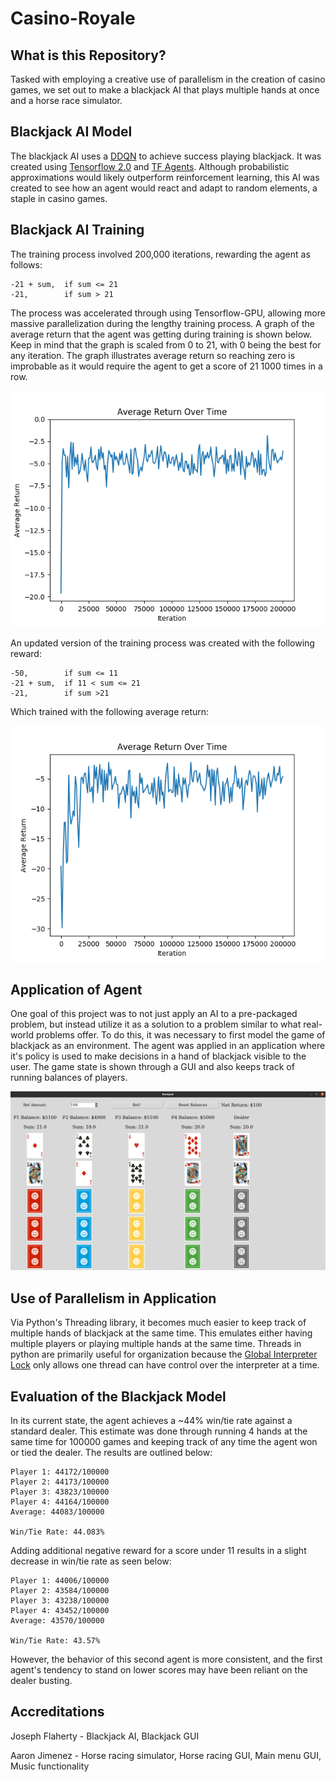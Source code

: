 # Casino-Royale
## What is this Repository?
Tasked with employing a creative use of parallelism in the creation of casino games, we set out to make a blackjack AI that 
plays multiple hands at once and a horse race simulator.

## Blackjack AI Model
The blackjack AI uses a [DDQN](https://en.wikipedia.org/wiki/Q-learning) to achieve success playing blackjack. It was created using [Tensorflow 2.0](https://www.tensorflow.org/) and [TF Agents](https://github.com/tensorflow/agents). Although probabilistic approximations would likely outperform reinforcement learning, this AI was created to see how an agent would react and adapt to random elements, a staple in casino games.

## Blackjack AI Training
The training process involved 200,000 iterations, rewarding the agent as follows: 
``` 
-21 + sum,  if sum <= 21
-21,        if sum > 21
```
The process was accelerated through using Tensorflow-GPU, allowing more massive parallelization during the lengthy training process. A graph of the average return that the agent was getting during training is shown below. Keep in mind that the graph is scaled from 0 to 21, with 0 being the best for any iteration. The graph illustrates average return so reaching zero is improbable as it would require the agent to get a score of 21 1000 times in a row.

![Graph of Training](https://github.com/JFlaherty347/Casino-Royale/blob/master/Blackjack_AI/graphs/DDQN-FINAL-200k.png)

An updated version of the training process was created with the following reward:
```
-50,        if sum <= 11
-21 + sum,  if 11 < sum <= 21
-21,        if sum >21
```

Which trained with the following average return:

![Graph of Training 2](https://github.com/JFlaherty347/Casino-Royale/blob/master/Blackjack_AI/graphs/LessSevereAntiLow.png)

## Application of Agent
One goal of this project was to not just apply an AI to a pre-packaged problem, but instead utilize it as a solution to a problem similar to what real-world problems offer. To do this, it was necessary to first model the game of blackjack as an environment. The agent was applied in an application where it's policy is used to make decisions in a hand of blackjack visible to the user. The game state is shown through a GUI and also keeps track of running balances of players.

![Image of Blackjack GUI](https://github.com/JFlaherty347/Casino-Royale/blob/master/Images/BlackjackGUI.png)

## Use of Parallelism in Application
Via Python's Threading library, it becomes much easier to keep track of multiple hands of blackjack at the same time. This emulates either having multiple players or playing multiple hands at the same time. Threads in python are primarily useful for organization because the [Global Interpreter Lock](https://wiki.python.org/moin/GlobalInterpreterLock) only allows one thread can have control over the interpreter at a time.

## Evaluation of the Blackjack Model
In its current state, the agent achieves a ~44% win/tie rate against a standard dealer. This estimate was done through running 4 hands at the same time for 100000 games and keeping track of any time the agent won or tied the dealer. The results are outlined below:
```
Player 1: 44172/100000
Player 2: 44173/100000
Player 3: 43823/100000
Player 4: 44164/100000
Average: 44083/100000

Win/Tie Rate: 44.083%
```
Adding additional negative reward for a score under 11 results in a slight decrease in win/tie rate as seen below:

```
Player 1: 44006/100000
Player 2: 43584/100000
Player 3: 43238/100000
Player 4: 43452/100000
Average: 43570/100000

Win/Tie Rate: 43.57%
```

However, the behavior of this second agent is more consistent, and the first agent's tendency to stand on lower scores may have been reliant on the dealer busting.

## Accreditations
Joseph Flaherty - Blackjack AI, Blackjack GUI

Aaron Jimenez - Horse racing simulator, Horse racing GUI, Main menu GUI, Music functionality
